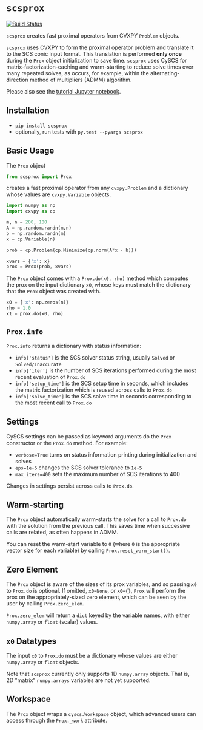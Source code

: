 # `scsprox`
[![Build Status](https://travis-ci.org/ajfriend/scsprox.svg?branch=master)](https://travis-ci.org/ajfriend/scsprox)

`scsprox` creates fast proximal operators from CVXPY `Problem` objects.

`scsprox` uses CVXPY to form the proximal operator problem and
translate it to the SCS conic input format.
This translation is performed **only once** during the `Prox`
object initialization to save time.
`scsprox` uses CySCS for matrix-factorization-caching and
warm-starting to reduce solve times over many repeated solves,
as occurs, for example, within the alternating-direction method
of multipliers (ADMM) algorithm.

Please also see the [tutorial Jupyter notebook](tutorial.ipynb).

## Installation
- `pip install scsprox`
- optionally, run tests with `py.test --pyargs scsprox`

## Basic Usage
The `Prox` object
```python
from scsprox import Prox
```

creates a fast proximal operator from any
`cvxpy.Problem` and a dictionary whose values are `cvxpy.Variable` objects.

```python
import numpy as np
import cxvpy as cp

m, n = 200, 100
A = np.random.randn(m,n)
b = np.random.randn(m)
x = cp.Variable(n)

prob = cp.Problem(cp.Minimize(cp.norm(A*x - b)))

xvars = {'x': x}
prox = Prox(prob, xvars)
```

The `Prox` object comes with a `Prox.do(x0, rho)` method which computes the prox on the input dictionary `x0`, whose keys must match the dictionary that the `Prox` object was created with.

```python
x0 = {'x': np.zeros(n)}
rho = 1.0
x1 = prox.do(x0, rho)
```

## `Prox.info`
`Prox.info` returns a dictionary with status information:
- `info['status']` is the SCS solver status string, usually `Solved` or `Solved/Inaccurate`
- `info['iter']` is the number of SCS iterations performed during the most recent evaluation of `Prox.do`
- `info['setup_time']` is the SCS setup time in seconds, which includes the matrix factorization which is reused across calls to `Prox.do`
- `info['solve_time']` is the SCS solve time in seconds corresponding to
the most recent call to `Prox.do`

## Settings
CySCS settings can be passed as keyword arguments do the `Prox` constructor
or the `Prox.do` method. For example:
- `verbose=True` turns on status information printing during initialization and solves
- `eps=1e-5` changes the SCS solver tolerance to `1e-5`
- `max_iters=400` sets the maximum number of SCS iterations to 400

Changes in settings persist across calls to `Prox.do`.

## Warm-starting
The `Prox` object automatically warm-starts the solve for a call to
`Prox.do` with the solution from the previous call.
This saves time when successive calls are related,
as often happens in ADMM.

You can reset the warm-start variable to `0` (where `0` is the appropriate
vector size for each variable) by calling `Prox.reset_warm_start()`.

## Zero Element
The `Prox` object is aware of the sizes of its prox variables,
and so passing `x0` to `Prox.do` is optional. If omitted,
`x0=None`, or `x0={}`, `Prox` will perform the prox
on the appropriately-sized zero element, which can be seen by
the user by calling `Prox.zero_elem`.

`Prox.zero_elem` will return a `dict` keyed by the variable names, with
either `numpy.array` or `float` (scalar) values.

## `x0` Datatypes
The input `x0` to `Prox.do` must be a dictionary whose values
are either `numpy.array` or `float` objects.

Note that `scsprox` currently only supports 1D `numpy.array` objects.
That is, 2D "matrix" `numpy.arrays` variables are not yet supported.

## Workspace 
The `Prox` object wraps a `cyscs.Workspace` object, which advanced users can access through the `Prox._work` attribute.
